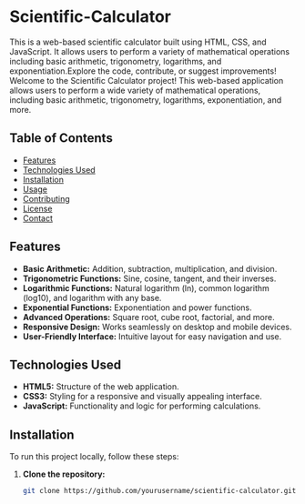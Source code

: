 # Scientific-Calculator
This is a web-based scientific calculator built using HTML, CSS, and JavaScript. It allows users to perform a variety of mathematical operations including basic arithmetic, trigonometry, logarithms, and exponentiation.Explore the code, contribute, or suggest improvements!
Welcome to the Scientific Calculator project! This web-based application allows users to perform a wide variety of mathematical operations, including basic arithmetic, trigonometry, logarithms, exponentiation, and more.

## Table of Contents

- [Features](#features)
- [Technologies Used](#technologies-used)
- [Installation](#installation)
- [Usage](#usage)
- [Contributing](#contributing)
- [License](#license)
- [Contact](#contact)

## Features

- **Basic Arithmetic:** Addition, subtraction, multiplication, and division.
- **Trigonometric Functions:** Sine, cosine, tangent, and their inverses.
- **Logarithmic Functions:** Natural logarithm (ln), common logarithm (log10), and logarithm with any base.
- **Exponential Functions:** Exponentiation and power functions.
- **Advanced Operations:** Square root, cube root, factorial, and more.
- **Responsive Design:** Works seamlessly on desktop and mobile devices.
- **User-Friendly Interface:** Intuitive layout for easy navigation and use.

## Technologies Used

- **HTML5:** Structure of the web application.
- **CSS3:** Styling for a responsive and visually appealing interface.
- **JavaScript:** Functionality and logic for performing calculations.

## Installation

To run this project locally, follow these steps:

1. **Clone the repository:**
   ```bash
   git clone https://github.com/yourusername/scientific-calculator.git
